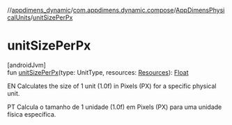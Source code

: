 //[appdimens_dynamic](../../../index.md)/[com.appdimens.dynamic.compose](../index.md)/[AppDimensPhysicalUnits](index.md)/[unitSizePerPx](unit-size-per-px.md)

# unitSizePerPx

[androidJvm]\
fun [unitSizePerPx](unit-size-per-px.md)(type: UnitType, resources: [Resources](https://developer.android.com/reference/kotlin/android/content/res/Resources.html)): [Float](https://kotlinlang.org/api/core/kotlin-stdlib/kotlin/-float/index.html)

EN Calculates the size of 1 unit (1.0f) in Pixels (PX) for a specific physical unit.

PT Calcula o tamanho de 1 unidade (1.0f) em Pixels (PX) para uma unidade física específica.